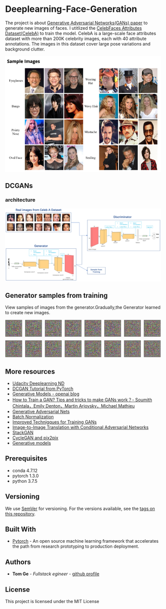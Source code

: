 # Deeplearning-Face-Generation
The project is about [Generative Adversarial Networks(GANs) paper](https://arxiv.org/abs/1406.2661) to generate new images of faces. I utitlized the [CelebFaces Attributes Dataset(CelebA)](http://mmlab.ie.cuhk.edu.hk/projects/CelebA.html) to train the model. CelebA is a large-scale face attributes dataset with more than 200K celebrity images, each with 40 attribute annotations. The images in this dataset cover large pose variations and background clutter. 

![SampleImages](src/SampleImages.png)

## DCGANs 

### architecture
![ModelArchitecture](src/ModelArchitecture.png)


## Generator samples from training
View samples of images from the generator.Gradually,the Generator learned to create new images.

![SamplesGenerator](src/SampleGeneration.gif)


## More resources
- [Udacity Deeplearning ND](https://www.udacity.com)
- [DCGAN Tutorial from PyTorch](https://pytorch.org/tutorials/beginner/dcgan_faces_tutorial.html)
- [Generative Models - openai blog](https://openai.com/blog/generative-models/#contributions)
- [How to Train a GAN? Tips and tricks to make GANs work？- Soumith Chintala，Emily Denton，Martin Arjovsky，Michael Mathieu](https://github.com/tomgtqq/ganhacks)
- [Generative Adversarial Nets](https://arxiv.org/pdf/1406.2661.pdf)
- [Batch Normalization](https://arxiv.org/pdf/1502.03167.pdf)
- [Improved Technigques for Training GANs](https://arxiv.org/pdf/1606.03498.pdf)
- [Image-to-Image Translation with Conditional Adversarial Networks](https://arxiv.org/pdf/1611.07004v1.pdf)
- [StackGAN](https://github.com/hanzhanggit/StackGAN)
- [CycleGAN and pix2pix](https://github.com/junyanz/pytorch-CycleGAN-and-pix2pix)
- [Generative models](https://github.com/wiseodd/generative-models)


## Prerequisites

* conda    4.7.12
* pytorch  1.3.0                
* python   3.7.5

## Versioning

We use [SemVer](http://semver.org/) for versioning. For the versions available, see the [tags on this repository](https://github.com/your/project/tags).

## Built With

* [Pytorch](https://pytorch.org/) - An open source machine learning framework that accelerates the path from research prototyping to production deployment.

## Authors

* **Tom Ge** - *Fullstack egineer* - [github profile](https://github.com/tomgtqq)

## License

This project is licensed under the MIT License
